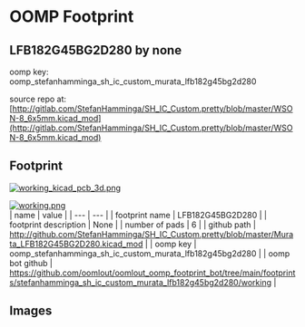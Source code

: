 # OOMP Footprint  
## LFB182G45BG2D280  by none  
  
oomp key: oomp_stefanhamminga_sh_ic_custom_murata_lfb182g45bg2d280  
  
source repo at: [http://gitlab.com/StefanHamminga/SH_IC_Custom.pretty/blob/master/WSON-8_6x5mm.kicad_mod](http://gitlab.com/StefanHamminga/SH_IC_Custom.pretty/blob/master/WSON-8_6x5mm.kicad_mod)  
## Footprint  
  
[![working_kicad_pcb_3d.png](working_kicad_pcb_3d_600.png)](working_kicad_pcb_3d.png)  
  
[![working.png](working_600.png)](working.png)  
| name | value | 
| --- | --- | 
| footprint name | LFB182G45BG2D280 | 
| footprint description | None | 
| number of pads | 6 | 
| github path | http://github.com/StefanHamminga/SH_IC_Custom.pretty/blob/master/Murata_LFB182G45BG2D280.kicad_mod | 
| oomp key | oomp_stefanhamminga_sh_ic_custom_murata_lfb182g45bg2d280 | 
| oomp bot github | https://github.com/oomlout/oomlout_oomp_footprint_bot/tree/main/footprints/stefanhamminga_sh_ic_custom_murata_lfb182g45bg2d280/working | 
## Images  
